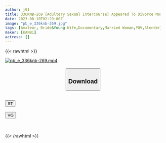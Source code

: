 ```yaml
---
author: j91
title: 336KNB-269 [Adultery Sexual Intercourse] Appeared To Divorce Morahara Husband & Release Sexual Desire! Cheers With Canned Beer As Soon As You Arrive At The Hotel W The Power Of A*****l? Because Of The Race? Just By Inserting A Little Bit Of Po, Your Proud Slender Body Becomes Gagble! Scatter With A Lascivious Pant Voice! [Beautiful Young Wife] At Urayasu Station, Urayasu City, Chiba Prefecture (Nami Togawa)
date: 2023-08-10T02:29:00Z
image: "pb_e_336knb-269.jpg"
tags: [Amateur, Bride&Young Wife,Documentary,Married Woman,POV,Slender]
maker: [KANBi]
actress: []
---
```



{{< rawhtml >}}

<div class="video" data-videoid="rk2VqKopDqHb2Aa">
    <a href="javascript:;">
        <img src="https://my.j91.asia/posts/pb_e_336knb-269/pb_e_336knb-269.jpg" width="WIDTH" height="HEIGHT" alt="pb_e_336knb-269.mp4" loading="lazy">
    </a>
</div>

<script type="text/javascript" src="https://j91.asia/asset/on-demand-st.js"></script>

<br>
  <link rel="stylesheet" href="https://j91.asia/asset/bs5.css">
  
  <center>
  <button class="btn btn-primary" type="button" data-bs-toggle="collapse" data-bs-target=".multi-collapse" aria-expanded="false" aria-controls="multiCollapseExample1 multiCollapseExample2"><h2>Download</h2></button></center>
</p>
<div class="row">
  <div class="col">
    <div class="collapse multi-collapse" id="multiCollapseExample1">
      <div class="card card-body">
	      	      <br>
<div class="buttons">  
<a href="https://streamtape.to/v/rk2VqKopDqHb2Aa"><button class="btn-hover color-3"><i class="fa fa-download"></i> ST</button></a></div>
    </div>
  </div>
</div>
  <div class="col">
    <div class="collapse multi-collapse" id="multiCollapseExample2">
      <div class="card card-body">
	      <br>
<div class="buttons">
    <a href="https://vidguard.to/v/JzkPxzXBwrObydB"><button class="btn-hover color-9"><i class="fa fa-download"></i> VG</button></a></div>
<br><br>
      </div>
    </div>
  </div>
</div>

{{< /rawhtml >}}